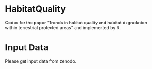 # HabitatQuality
Codes for the paper "Trends in habitat quality and habitat degradation within terrestrial protected areas" and implemented by R.

# Input Data
Please get input data from zenodo.
